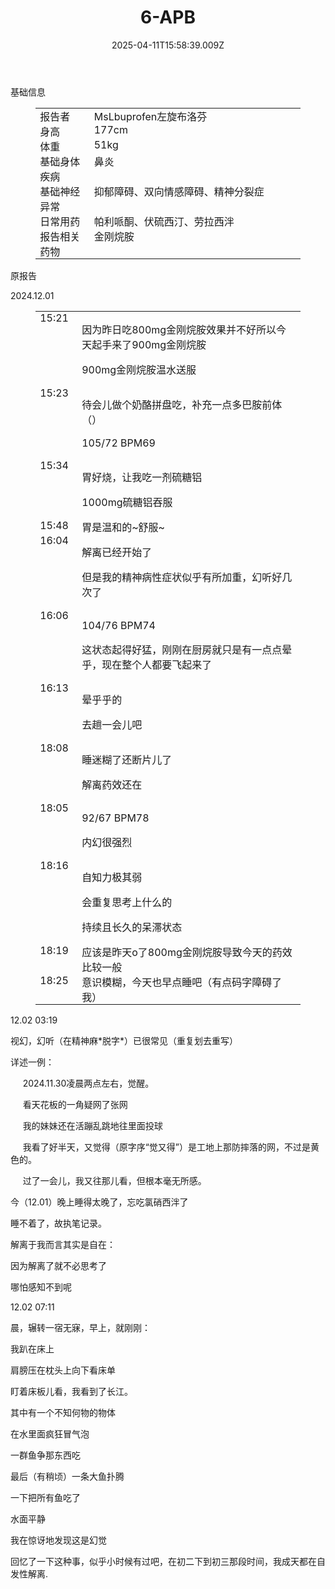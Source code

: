 ﻿---
title: 6-APB
description: 
published: true
date: 2025-04-11T15:58:39.009Z
tags: 
editor: markdown
dateCreated: 2025-04-11T15:58:34.573Z
---

<p>基础信息</p>
<figure class="table">
  <table style="border-bottom:none;border-left:none;border-right:none;border-top:none;">
    <tbody>
      <tr>
        <td style="border-bottom:none;border-left:none;border-right:none;border-top:none;padding:0cm 5.4pt;vertical-align:top;width:78.0pt;">报告者</td>
        <td style="border-bottom:none;border-left:none;border-right:none;border-top:none;padding:0cm 5.4pt;vertical-align:top;width:336.8pt;">MsLbuprofen左旋布洛芬</td>
      </tr>
      <tr>
        <td style="border-bottom:none;border-left:none;border-right:none;border-top:none;padding:0cm 5.4pt;vertical-align:top;width:78.0pt;">身高</td>
        <td style="border-bottom:none;border-left:none;border-right:none;border-top:none;padding:0cm 5.4pt;vertical-align:top;width:336.8pt;">177cm</td>
      </tr>
      <tr>
        <td style="border-bottom:none;border-left:none;border-right:none;border-top:none;padding:0cm 5.4pt;vertical-align:top;width:78.0pt;">体重</td>
        <td style="border-bottom:none;border-left:none;border-right:none;border-top:none;padding:0cm 5.4pt;vertical-align:top;width:336.8pt;">51kg</td>
      </tr>
      <tr>
        <td style="border-bottom:none;border-left:none;border-right:none;border-top:none;padding:0cm 5.4pt;vertical-align:top;width:78.0pt;">基础身体疾病</td>
        <td style="border-bottom:none;border-left:none;border-right:none;border-top:none;padding:0cm 5.4pt;vertical-align:top;width:336.8pt;">鼻炎</td>
      </tr>
      <tr>
        <td style="border-bottom:none;border-left:none;border-right:none;border-top:none;padding:0cm 5.4pt;vertical-align:top;width:78.0pt;">基础神经异常</td>
        <td style="border-bottom:none;border-left:none;border-right:none;border-top:none;padding:0cm 5.4pt;vertical-align:top;width:336.8pt;">抑郁障碍、双向情感障碍、精神分裂症</td>
      </tr>
      <tr>
        <td style="border-bottom:none;border-left:none;border-right:none;border-top:none;padding:0cm 5.4pt;vertical-align:top;width:78.0pt;">日常用药</td>
        <td style="border-bottom:none;border-left:none;border-right:none;border-top:none;padding:0cm 5.4pt;vertical-align:top;width:336.8pt;">帕利哌酮、伏硫西汀、劳拉西泮</td>
      </tr>
      <tr>
        <td style="border-bottom:none;border-left:none;border-right:none;border-top:none;padding:0cm 5.4pt;vertical-align:top;width:78.0pt;">报告相关药物</td>
        <td style="border-bottom:none;border-left:none;border-right:none;border-top:none;padding:0cm 5.4pt;vertical-align:top;width:336.8pt;">金刚烷胺</td>
      </tr>
    </tbody>
  </table>
</figure>
<p>原报告</p>
<p>2024.12.01</p>
<figure class="table">
  <table style="border-bottom:none;border-left:none;border-right:none;border-top:none;">
    <tbody>
      <tr>
        <td style="border-bottom:none;border-left:none;border-right:none;border-top:none;padding:0cm 5.4pt;vertical-align:top;width:42.3pt;">15:21</td>
        <td style="border-bottom:none;border-left:none;border-right:none;border-top:none;padding:0cm 5.4pt;vertical-align:top;width:372.5pt;">
          <p>因为昨日吃800mg金刚烷胺效果并不好所以今天起手来了900mg金刚烷胺</p>
          <p>900mg金刚烷胺温水送服</p>
        </td>
      </tr>
      <tr>
        <td style="border-bottom:none;border-left:none;border-right:none;border-top:none;padding:0cm 5.4pt;vertical-align:top;width:42.3pt;">15:23</td>
        <td style="border-bottom:none;border-left:none;border-right:none;border-top:none;padding:0cm 5.4pt;vertical-align:top;width:372.5pt;">
          <p>待会儿做个奶酪拼盘吃，补充一点多巴胺前体（）</p>
          <p>105/72 BPM69</p>
        </td>
      </tr>
      <tr>
        <td style="border-bottom:none;border-left:none;border-right:none;border-top:none;padding:0cm 5.4pt;vertical-align:top;width:42.3pt;">15:34</td>
        <td style="border-bottom:none;border-left:none;border-right:none;border-top:none;padding:0cm 5.4pt;vertical-align:top;width:372.5pt;">
          <p>胃好烧，让我吃一剂硫糖铝</p>
          <p>1000mg硫糖铝吞服</p>
        </td>
      </tr>
      <tr>
        <td style="border-bottom:none;border-left:none;border-right:none;border-top:none;padding:0cm 5.4pt;vertical-align:top;width:42.3pt;">15:48</td>
        <td style="border-bottom:none;border-left:none;border-right:none;border-top:none;padding:0cm 5.4pt;vertical-align:top;width:372.5pt;">胃是温和的~舒服~</td>
      </tr>
      <tr>
        <td style="border-bottom:none;border-left:none;border-right:none;border-top:none;padding:0cm 5.4pt;vertical-align:top;width:42.3pt;">16:04</td>
        <td style="border-bottom:none;border-left:none;border-right:none;border-top:none;padding:0cm 5.4pt;vertical-align:top;width:372.5pt;">
          <p>解离已经开始了</p>
          <p>但是我的精神病性症状似乎有所加重，幻听好几次了</p>
        </td>
      </tr>
      <tr>
        <td style="border-bottom:none;border-left:none;border-right:none;border-top:none;padding:0cm 5.4pt;vertical-align:top;width:42.3pt;">16:06</td>
        <td style="border-bottom:none;border-left:none;border-right:none;border-top:none;padding:0cm 5.4pt;vertical-align:top;width:372.5pt;">
          <p>104/76 BPM74</p>
          <p>这状态起得好猛，刚刚在厨房就只是有一点点晕乎，现在整个人都要飞起来了</p>
        </td>
      </tr>
      <tr>
        <td style="border-bottom:none;border-left:none;border-right:none;border-top:none;padding:0cm 5.4pt;vertical-align:top;width:42.3pt;">16:13</td>
        <td style="border-bottom:none;border-left:none;border-right:none;border-top:none;padding:0cm 5.4pt;vertical-align:top;width:372.5pt;">
          <p>晕乎乎的</p>
          <p>去趟一会儿吧</p>
        </td>
      </tr>
      <tr>
        <td style="border-bottom:none;border-left:none;border-right:none;border-top:none;padding:0cm 5.4pt;vertical-align:top;width:42.3pt;">18:08</td>
        <td style="border-bottom:none;border-left:none;border-right:none;border-top:none;padding:0cm 5.4pt;vertical-align:top;width:372.5pt;">
          <p>睡迷糊了还断片儿了</p>
          <p>解离药效还在</p>
        </td>
      </tr>
      <tr>
        <td style="border-bottom:none;border-left:none;border-right:none;border-top:none;padding:0cm 5.4pt;vertical-align:top;width:42.3pt;">18:05</td>
        <td style="border-bottom:none;border-left:none;border-right:none;border-top:none;padding:0cm 5.4pt;vertical-align:top;width:372.5pt;">
          <p>92/67 BPM78</p>
          <p>内幻很强烈</p>
        </td>
      </tr>
      <tr>
        <td style="border-bottom:none;border-left:none;border-right:none;border-top:none;padding:0cm 5.4pt;vertical-align:top;width:42.3pt;">18:16</td>
        <td style="border-bottom:none;border-left:none;border-right:none;border-top:none;padding:0cm 5.4pt;vertical-align:top;width:372.5pt;">
          <p>自知力极其弱</p>
          <p>会重复思考上什么的</p>
          <p>持续且长久的呆滞状态</p>
        </td>
      </tr>
      <tr>
        <td style="border-bottom:none;border-left:none;border-right:none;border-top:none;padding:0cm 5.4pt;vertical-align:top;width:42.3pt;">18:19</td>
        <td style="border-bottom:none;border-left:none;border-right:none;border-top:none;padding:0cm 5.4pt;vertical-align:top;width:372.5pt;">应该是昨天o了800mg金刚烷胺导致今天的药效比较一般</td>
      </tr>
      <tr>
        <td style="border-bottom:none;border-left:none;border-right:none;border-top:none;padding:0cm 5.4pt;vertical-align:top;width:42.3pt;">18:25</td>
        <td style="border-bottom:none;border-left:none;border-right:none;border-top:none;padding:0cm 5.4pt;vertical-align:top;width:372.5pt;">意识模糊，今天也早点睡吧（有点码字障碍了我）</td>
      </tr>
    </tbody>
  </table>
</figure>
<p>12.02 03:19</p>
<p>视幻，幻听（在精神麻*脱字*）已很常见（重复划去重写）</p>
<p>详述一例：</p>
<p>&nbsp;&nbsp; &nbsp; 2024.11.30凌晨两点左右，觉醒。</p>
<p>&nbsp;&nbsp; &nbsp; 看天花板的一角疑网了张网</p>
<p>&nbsp;&nbsp; &nbsp; 我的妹妹还在活蹦乱跳地往里面投球</p>
<p>&nbsp;&nbsp; &nbsp; 我看了好半天，又觉得（原字序“觉又得”）是工地上那防摔落的网，不过是黄色的。</p>
<p>&nbsp;&nbsp; &nbsp; 过了一会儿，我又往那儿看，但根本毫无所感。</p>
<p>今（12.01）晚上睡得太晚了，忘吃氯硝西泮了</p>
<p>睡不着了，故执笔记录。</p>
<p>解离于我而言其实是自在：</p>
<p>因为解离了就不必思考了</p>
<p>哪怕感知不到呢</p>
<p>12.02 07:11</p>
<p>晨，辗转一宿无寐，早上，就刚刚：</p>
<p>我趴在床上</p>
<p>肩膀压在枕头上向下看床单</p>
<p>盯着床板儿看，我看到了长江。</p>
<p>其中有一个不知何物的物体</p>
<p>在水里面疯狂冒气泡</p>
<p>一群鱼争那东西吃</p>
<p>最后（有稍顷）一条大鱼扑腾</p>
<p>一下把所有鱼吃了</p>
<p>水面平静</p>
<p>我在惊讶地发现这是幻觉</p>
<p>回忆了一下这种事，似乎小时候有过吧，在初二下到初三那段时间，我成天都在自发性解离.</p>
<p>&nbsp;</p>
<p>&nbsp;</p>

